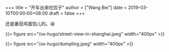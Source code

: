 +++
title = "开车出来吃饺子"
author = ["Wang Bei"]
date = 2019-03-10T00:00:00+08:00
draft = false
+++

还是番茄鸡蛋馅儿的。😆

{{< figure src="/ox-hugo/street-view-in-shanghai.jpeg" width="400px" >}}

{{< figure src="/ox-hugo/dumpling.jpeg" width="400px" >}}
